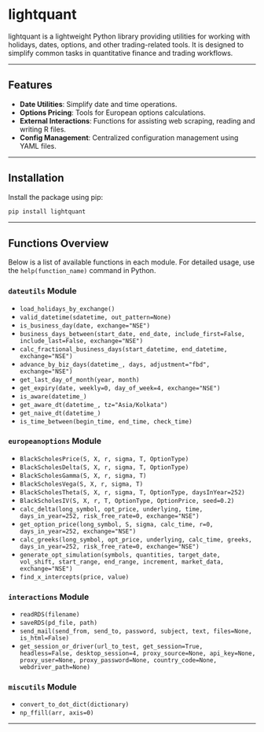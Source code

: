 # lightquant

lightquant is a lightweight Python library providing utilities for working with holidays, dates, options, and other trading-related tools. It is designed to simplify common tasks in quantitative finance and trading workflows.

---

## Features

- **Date Utilities**: Simplify date and time operations.
- **Options Pricing**: Tools for European options calculations.
- **External Interactions**: Functions for assisting web scraping, reading and writing R files.
- **Config Management**: Centralized configuration management using YAML files.

---

## Installation

Install the package using pip:

```bash
pip install lightquant
```

---

## Functions Overview

Below is a list of available functions in each module. For detailed usage, use the `help(function_name)` command in Python.

### `dateutils` Module
- `load_holidays_by_exchange()`
- `valid_datetime(sdatetime, out_pattern=None)`
- `is_business_day(date, exchange="NSE")`
- `business_days_between(start_date, end_date, include_first=False, include_last=False, exchange="NSE")`
- `calc_fractional_business_days(start_datetime, end_datetime, exchange="NSE")`
- `advance_by_biz_days(datetime_, days, adjustment="fbd", exchange="NSE")`
- `get_last_day_of_month(year, month)`
- `get_expiry(date, weekly=0, day_of_week=4, exchange="NSE")`
- `is_aware(datetime_)`
- `get_aware_dt(datetime_, tz="Asia/Kolkata")`
- `get_naive_dt(datetime_)`
- `is_time_between(begin_time, end_time, check_time)`

### `europeanoptions` Module
- `BlackScholesPrice(S, X, r, sigma, T, OptionType)`
- `BlackScholesDelta(S, X, r, sigma, T, OptionType)`
- `BlackScholesGamma(S, X, r, sigma, T)`
- `BlackScholesVega(S, X, r, sigma, T)`
- `BlackScholesTheta(S, X, r, sigma, T, OptionType, daysInYear=252)`
- `BlackScholesIV(S, X, r, T, OptionType, OptionPrice, seed=0.2)`
- `calc_delta(long_symbol, opt_price, underlying, time, days_in_year=252, risk_free_rate=0, exchange="NSE")`
- `get_option_price(long_symbol, S, sigma, calc_time, r=0, days_in_year=252, exchange="NSE")`
- `calc_greeks(long_symbol, opt_price, underlying, calc_time, greeks, days_in_year=252, risk_free_rate=0, exchange="NSE")`
- `generate_opt_simulation(symbols, quantities, target_date, vol_shift, start_range, end_range, increment, market_data, exchange="NSE")`
- `find_x_intercepts(price, value)`

### `interactions` Module
- `readRDS(filename)`
- `saveRDS(pd_file, path)`
- `send_mail(send_from, send_to, password, subject, text, files=None, is_html=False)`
- `get_session_or_driver(url_to_test, get_session=True, headless=False, desktop_session=4, proxy_source=None, api_key=None, proxy_user=None, proxy_password=None, country_code=None, webdriver_path=None)`

### `miscutils` Module
- `convert_to_dot_dict(dictionary)`
- `np_ffill(arr, axis=0)`

---
